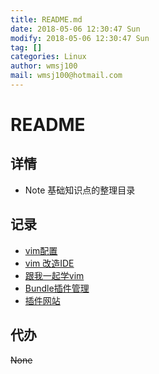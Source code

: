 ```yaml
---
title: README.md
date: 2018-05-06 12:30:47 Sun
modify: 2018-05-06 12:30:47 Sun
tag: []
categories: Linux
author: wmsj100
mail: wmsj100@hotmail.com
---
```


# README

## 详情
- Note 基础知识点的整理目录

## 记录
- [vim配置](http://www.cnblogs.com/witcxc/archive/2011/12/28/2304704.html)
- [vim 改造IDE](http://blog.csdn.net/wooin/article/details/1858917)
- [跟我一起学vim](http://blog.csdn.net/mergerly/article/details/51671890)
- [Bundle插件管理](http://blog.csdn.net/jiaolongdy/article/details/17889787)
- [插件网站](https://vimawesome.com/plugin/emmet-vim)

## 代办
~~None~~

